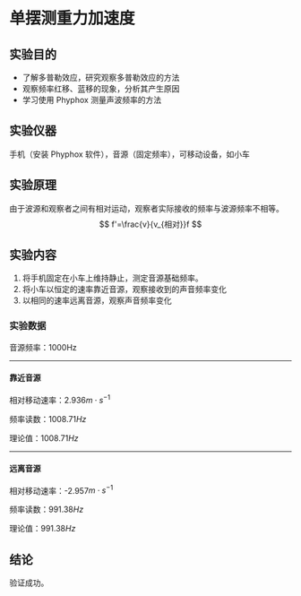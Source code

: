 # 单摆测重力加速度

## 实验目的

- 了解多普勒效应，研究观察多普勒效应的方法
- 观察频率红移、蓝移的现象，分析其产生原因
- 学习使用 Phyphox 测量声波频率的方法

## 实验仪器

手机（安装 Phyphox 软件），音源（固定频率），可移动设备，如小车

## 实验原理

由于波源和观察者之间有相对运动，观察者实际接收的频率与波源频率不相等。
$$
f'=\frac{v}{v_{相对}}f
$$


## 实验内容

1. 将手机固定在小车上维持静止，测定音源基础频率。
2. 将小车以恒定的速率靠近音源，观察接收到的声音频率变化
3. 以相同的速率远离音源，观察声音频率变化

### 实验数据

音源频率：1000Hz

---

#### 靠近音源

相对移动速率：2.936$m\cdot s^{-1}$

频率读数：1008.71$Hz$

理论值：1008.71$Hz$

---

#### 远离音源

相对移动速率：-2.957$m \cdot s^{-1}$

频率读数：991.38$Hz$

理论值：991.38$Hz$

## 结论

验证成功。